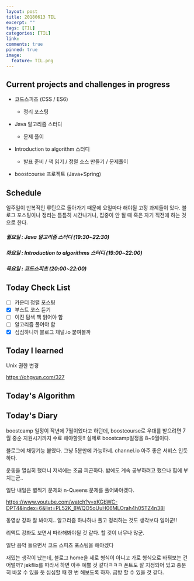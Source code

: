 ```yaml
---
layout: post
title: 20180613 TIL
excerpt: ""
tags: [TIL]
categories: [TIL]
link:
comments: true
pinned: true
image:
  feature: TIL.png
---
```


## Current projects and challenges in progress

- 코드스피츠 (CSS / ES6)

  - 정리 포스팅

- Java 알고리즘 스터디 

  - 문제 풀이

- Introduction to algorithm 스터디

  - 발표 준비 / 책 읽기 / 정렬 소스 만들기 / 문제풀이

- boostcourse 프로젝트 (Java+Spring)

  

## Schedule

일주일이 반복적인 루틴으로 돌아가기 때문에 요일마다 해야될 고정 과제들이 있다. 블로그 포스팅이나 정리는 틈틈히 시간나거나, 집중이 안 될 때 혹은 자기 직전에 하는 것으로 한다.

##### 월요일 : Java 알고리즘 스터디  (19:30~22:30)

##### 화요일 : Introduction to algorithms 스터디 (19:00~22:00)

##### 목요일 : 코드스피츠 (20:00~22:00)

## Today Check List

- [ ] 카운터 정렬 포스팅
- [x] 부스트 코스 듣기
- [ ] 이진 탐색 책 읽어야 함
- [ ] 알고리즘 풀어야 함
- [x] 심심하니까 블로그 채널.io 붙여볼까

## Today I learned

Unix 권한 변경

https://ohgyun.com/327

## Today's Algorithm



## Today's Diary

boostcamp 일정이 작년에 7월이었다고 하던데, boostcourse로 우대를 받으려면 7월 중순 지원시기까지 수료 해야할듯!! 실제로 boostcamp일정을 8~9월이다.

블로그에 채팅기능 붙였다. 그냥 5분만에 가능하네. channel.io 아주 좋은 서비스 인듯 하다.



운동을 열심히 했더니 저녁에는 조금 피곤하다. 밤에도 계속 공부하려고 했으나 힘에 부치는군..

일단 내일은 별찍기 문제와 n-Queens 문제를 풀어봐야겠다.

https://www.youtube.com/watch?v=xKGbWC-DPT4&index=6&list=PL52K_8WQO5oUuH06MLOrah4h05TZ4n38l

동영상 강좌 잘 봐야지.. 알고리즘 하나하나 풀고 정리하는 것도 생각보다 일이군!!

리액트 강좌도 보면서 따라해봐야될 것 같다. 할 것이 너무나 많군.



일단 음악 들으면서 코드 스피츠 포스팅을 해야겠다



재밌는 생각이 났는데, 블로그 home을 세로 형식이 아니고 가로 형식으로 바꿔보는 건 어떨까? jekflix를 따라서 하면 아주 예쁠 것 같다ㅋㅋㅋ 폰트도 잘 지정되어 있고 충분히 바꿀 수 있을 듯 심심할 때 한 번 해보도록 하자. 금방 할 수 있을 것 같다.

